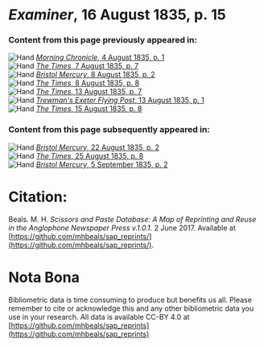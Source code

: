 # *Examiner*, 16 August 1835, p. 15  
  
### Content from this page previously appeared in:  
![Hand](http://scissorsandpaste.net/wp-content/uploads/2017/06/smallhandpointer.png) [*Morning Chronicle*, 4 August 1835, p. 1](https://mhbeals.github.io/sap_html/Morning-Chronicle/Morning-Chronicle-4-August-1835-p-1)  
![Hand](http://scissorsandpaste.net/wp-content/uploads/2017/06/smallhandpointer.png) [*The Times*, 7 August 1835, p. 7](https://mhbeals.github.io/sap_html/The-Times/The-Times-7-August-1835-p-7)  
![Hand](http://scissorsandpaste.net/wp-content/uploads/2017/06/smallhandpointer.png) [*Bristol Mercury*, 8 August 1835, p. 2](https://mhbeals.github.io/sap_html/Bristol-Mercury/Bristol-Mercury-8-August-1835-p-2)  
![Hand](http://scissorsandpaste.net/wp-content/uploads/2017/06/smallhandpointer.png) [*The Times*, 8 August 1835, p. 8](https://mhbeals.github.io/sap_html/The-Times/The-Times-8-August-1835-p-8)  
![Hand](http://scissorsandpaste.net/wp-content/uploads/2017/06/smallhandpointer.png) [*The Times*, 13 August 1835, p. 7](https://mhbeals.github.io/sap_html/The-Times/The-Times-13-August-1835-p-7)  
![Hand](http://scissorsandpaste.net/wp-content/uploads/2017/06/smallhandpointer.png) [*Trewman's Exeter Flying Post*, 13 August 1835, p. 1](https://mhbeals.github.io/sap_html/Trewman's-Exeter-Flying-Post/Trewman's-Exeter-Flying-Post-13-August-1835-p-1)  
![Hand](http://scissorsandpaste.net/wp-content/uploads/2017/06/smallhandpointer.png) [*The Times*, 15 August 1835, p. 8](https://mhbeals.github.io/sap_html/The-Times/The-Times-15-August-1835-p-8)  
  
### Content from this page subsequently appeared in:  
![Hand](http://scissorsandpaste.net/wp-content/uploads/2017/06/smallhandpointer.png) [*Bristol Mercury*, 22 August 1835, p. 2](https://mhbeals.github.io/sap_html/Bristol-Mercury/Bristol-Mercury-22-August-1835-p-2)  
![Hand](http://scissorsandpaste.net/wp-content/uploads/2017/06/smallhandpointer.png) [*The Times*, 25 August 1835, p. 8](https://mhbeals.github.io/sap_html/The-Times/The-Times-25-August-1835-p-8)  
![Hand](http://scissorsandpaste.net/wp-content/uploads/2017/06/smallhandpointer.png) [*Bristol Mercury*, 5 September 1835, p. 2](https://mhbeals.github.io/sap_html/Bristol-Mercury/Bristol-Mercury-5-September-1835-p-2)  


# Citation: 

Beals. M. H. *Scissors and Paste Database: A Map of Reprinting and Reuse in the Anglophone Newspaper Press v.1.0.1.* 2 June 2017. Available at [https://github.com/mhbeals/sap_reprints/](https://github.com/mhbeals/sap_reprints/). 

# Nota Bona

Bibliometric data is time consuming to produce but benefits us all. Please remember to cite or acknowledge this and any other bibliometric data you use in your research. All data is available CC-BY 4.0 at [https://github.com/mhbeals/sap_reprints](https://github.com/mhbeals/sap_reprints)